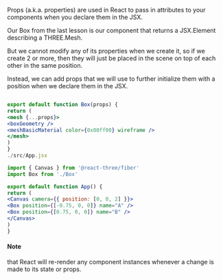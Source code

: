 Props (a.k.a. properties) are used in React to pass in attributes to your components when you declare them in the JSX.

Our Box from the last lesson is our component that returns a JSX.Element describing a THREE.Mesh.

But we cannot modify any of its properties when we create it, so if we create 2 or more, then they will just be placed in the scene on top of each other in the same position.

Instead, we can add props that we will use to further initialize them with a position when we declare them in the JSX.

```jsx title="./src/Box.jsx"

export default function Box(props) {
return (
<mesh {...props}>
<boxGeometry />
<meshBasicMaterial color={0x00ff00} wireframe />
</mesh>
)
}
./src/App.jsx

import { Canvas } from '@react-three/fiber'
import Box from './Box'

export default function App() {
return (
<Canvas camera={{ position: [0, 0, 2] }}>
<Box position={[-0.75, 0, 0]} name="A" />
<Box position={[0.75, 0, 0]} name="B" />
</Canvas>
)
}

```

#### Note

that React will re-render any component instances whenever a change is made to its state or props.

```

```
